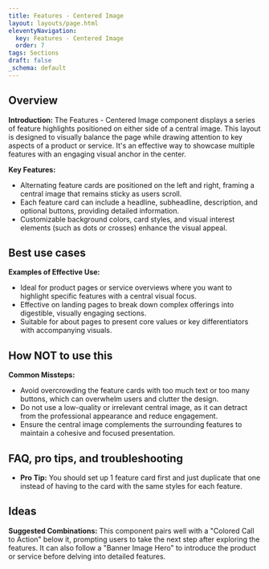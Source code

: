 ```yaml
---
title: Features - Centered Image
layout: layouts/page.html
eleventyNavigation:
  key: Features - Centered Image
  order: 7
tags: Sections
draft: false
_schema: default
---
```

## Overview
**Introduction:** The Features - Centered Image component displays a series of feature highlights positioned on either side of a central image. This layout is designed to visually balance the page while drawing attention to key aspects of a product or service. It's an effective way to showcase multiple features with an engaging visual anchor in the center.

**Key Features:** 
- Alternating feature cards are positioned on the left and right, framing a central image that remains sticky as users scroll.
- Each feature card can include a headline, subheadline, description, and optional buttons, providing detailed information.
- Customizable background colors, card styles, and visual interest elements (such as dots or crosses) enhance the visual appeal.

## Best use cases
**Examples of Effective Use:** 
- Ideal for product pages or service overviews where you want to highlight specific features with a central visual focus.
- Effective on landing pages to break down complex offerings into digestible, visually engaging sections.
- Suitable for about pages to present core values or key differentiators with accompanying visuals.

## How **NOT** to use this
**Common Missteps:** 
- Avoid overcrowding the feature cards with too much text or too many buttons, which can overwhelm users and clutter the design.
- Do not use a low-quality or irrelevant central image, as it can detract from the professional appearance and reduce engagement.
- Ensure the central image complements the surrounding features to maintain a cohesive and focused presentation.

## FAQ, pro tips, and troubleshooting
- **Pro Tip:** You should set up 1 feature card first and just duplicate that one instead of having to the card with the same styles for each feature.

## Ideas
**Suggested Combinations:** This component pairs well with a "Colored Call to Action" below it, prompting users to take the next step after exploring the features. It can also follow a "Banner Image Hero" to introduce the product or service before delving into detailed features.
